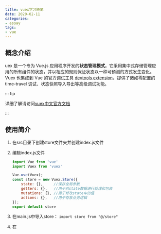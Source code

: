 ```yaml
---
title: vuex学习随笔
date: 2020-02-11
categories: 
- essay
tags: 
- vue
---
```


##  概念介绍

uex 是一个专为 Vue.js 应用程序开发的**状态管理模式**。它采用集中式存储管理应用的所有组件的状态，并以相应的规则保证状态以一种可预测的方式发生变化。Vuex 也集成到 Vue 的官方调试工具 [devtools extension](https://github.com/vuejs/vue-devtools)，提供了诸如零配置的 time-travel 调试、状态快照导入导出等高级调试功能。

::: tip 

详细了解请访问[vuex中文官方文档](https://vuex.vuejs.org/zh/)

:::

## 使用简介

1. 在src目录下创建store文件夹并创建index.js文件

2. 编辑index.js文件

	``` javascript
	import Vue from 'vue'
	import Vuex from 'vuex'
	
	Vue.use(Vuex);
	const store = new Vuex.Store({
	    state: {},     //保存全局参数
	    getters: {},   //用于对state数据进行处理和包装
	    mutations: {}, //用于修改state中的值
	    actions: {},   //用于存放业务逻辑
	});
	export default store
	```

	

3. 在main.js中导入store： ```import store from "@/store"```

4. 在<script>语法块中引用或修改state

	``` javascript
	<script>
	import { mapState } from 'vuex';
	export default {
	  data () {
	    return {
	    }
	  },
	  methods: {
	    //通过methods将计算属性进行封装（当然也可以直接使用计算属性）
	    checkToLogin(){
	      console.log(this.isLogin);
	      this.$store.commit('checkToLogin');
	      this.$router.push('/regLogin');
	    },
	    checkToRegister(){
	      console.log(this.isLogin);
	      this.$store.commit('checkToRegister');
	      this.$router.push('/regLogin/register');
	    },
	  },
	  computed: {
	    //通过三点运算符（ES6语法）获取state中的值，之后可以直接将 regLogin 当作计算器属性使用
	    ...mapState(['regLogin']),
	    //获取子属性
	    isLogin: function () {
	      return this.regLogin.isLogin;
	    }
	  }
	}
	</script>
	```

	当然，vuex也内置了mutations的三点运算符写法

	``` javascript
	import { mapMutations } from 'vuex'
	...
	...
	methods : {
	    ...mapMutations(["checkToLogin","checkToRegister"]),
	    check1() {
	        this.checkToLogin();		//等价于this.$store.commit('checkToLogin');
	    }
	}
	```

	